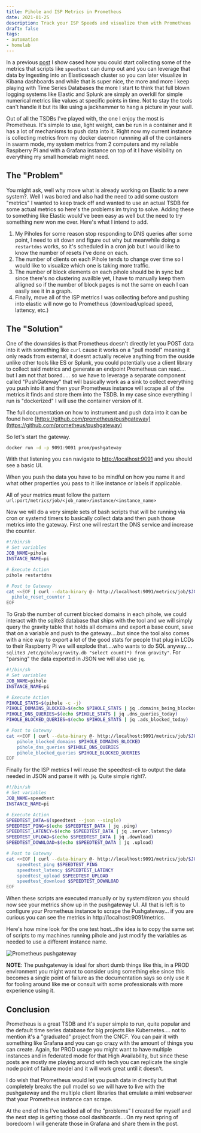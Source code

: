 ```yaml
---
title: Pihole and ISP Metrics in Prometheus
date: 2021-01-25
description: Track your ISP Speeds and visualize them with Prometheus
draft: false
tags: 
- automation
- homelab
---
```


In a previous [post](https:/blog.mvaldes.dev/archive/speedtest-kibana.html) I show cased how you could start collecting some of the metrics that scripts like `speedtest` can dump out and you can leverage that data by ingesting into an Elasticseach cluster so you can later visualize in Kibana dashboards and while that is super nice, the more and more I keep playing with Time Series Databases the more I start to think that full blown logging systems like Elastic and Splunk are simply an overkill for simple numerical metrics like values at specific points in time. Not to stay the tools can't handle it but its like using a jackhammer to hang a picture in your wall.

Out of all the TSDBs I've played with, the one I enjoy the most is Prometheus. It's simple to use, light weight, can be run in a container and it has a lot of mechanisms to push data into it. Right now my current instance is collecting metrics from my docker daemon runnning all of the containers in swarm mode, my system metrics from 2 computers and my reliable Raspberry Pi and with a Grafana instance on top of it I have visibility on everything my small homelab might need.

## The "Problem"

You might ask, well why move what is already working on Elastic to a new system?. Well I was bored and also had the need to add some custom "metrics" I wanted to keep track off and wanted to use an actual TSDB for some actual metrics so here's the problems im trying to solve. Adding these to something like Elastic would've been easy as well but the need to try something new won me over. Here's what I intend to add.

1. My Piholes for some reason stop responding to DNS queries after some point, I need to sit down and figure out why but meanwhile doing a `restartdns` works, so it's scheduled in a cron job but I would like to know the number of resets i've done on each.
2. The number of clients on each Pihole tends to change over time so I would like to visualize which one is taking more traffic.
3. The number of block elements on each pihole should be in sync but since there's no clustering availble yet, I have to manually keep them alligned so if the number of block pages is not the same on each I can easily see it in a graph.
4. Finally, move all of the ISP metrics I was collecting before and pushing into elastic will now go to Prometheus (download/upload speed, lattency, etc.)

## The "Solution"

One of the downsides is that Prometheus doesn't directly let you POST data into it with something like `curl` cause it works on a "pull model" meaning it only reads from external, it doesnt actually receive anything from the ouside unlike other tools like ES or Splunk, you could potentially use a client library to collect said metrics and generate an endpoint Prometheus can read.... but I am not that bored..... so we have to leverage a separate component called "PushGateway" that will basically work as a sink to collect everything you push into it and then your Prometheus instance will scrape all of the metrics it finds and store them into the TSDB. In my case since everything I run is "dockerized" I will use the container version of it.

The full documentation on how to instrument and push data into it can be found here [https://github.com/prometheus/pushgateway](https://github.com/prometheus/pushgateway)

So let's start the gateway.

```bash
docker run -d -p 9091:9091 prom/pushgateway
```

With that listening you can navigate to [http://localhost:9091](http://localhost:9091) and you should see a basic UI.

When you push the data you have to be mindful on how you name it and what other properties you pass to it like instance or labels if applicable.

All of your metrics must follow the pattern `url:port/metrics/job/<job_name>/instance/<instance_name>`

Now we will do a very simple sets of bash scripts that will be running via cron or systemd timers to basically collect data and then push those metrics into the gateway. First one will restart the DNS service and increase the counter.

```bash
#!/bin/sh
# Set variables
JOB_NAME=pihole
INSTANCE_NAME=pi

# Execute Action
pihole restartdns

# Post to Gateway
cat <<EOF | curl --data-binary @- http://localhost:9091/metrics/job/$JOB_NAME/instance/$INSTANCE_NAME
  pihole_reset_counter 1
EOF
```

To Grab the number of current blocked domains in each pihole, we could interact with the sqlite3 database that ships with the tool and we will simply query the gravity table that holds all domains and export a base count, save that on a variable and push to the gateway....but since the tool also comes with a nice way to export a lot of the good stats for people that plug in LCDs to their Raspberry Pi we will explode that....who wants to do SQL anyway.... `sqlite3 /etc/pihole/gravity.db "select count(*) from gravity"`. For "parsing" the data exported in JSON we will also use `jq`.

```bash
#!/bin/sh
# Set variables
JOB_NAME=pihole
INSTANCE_NAME=pi

# Execute Action
PIHOLE_STATS=$(pihole -c -j)
PIHOLE_DOMAINS_BLOCKED=$(echo $PIHOLE_STATS | jq .domains_being_blocked)
PIHOLE_DNS_QUERIES=$(echo $PIHOLE_STATS | jq .dns_queries_today)
PIHOLE_BLOCKED_QUERIES=$(echo $PIHOLE_STATS | jq .ads_blocked_today)

# Post to Gateway
cat <<EOF | curl --data-binary @- http://localhost:9091/metrics/job/$JOB_NAME/instance/$INSTANCE_NAME
    pihole_blocked_domains $PIHOLE_DOMAINS_BLOCKED
    pihole_dns_queries $PIHOLE_DNS_QUERIES
    pihole_blocked_queries $PIHOLE_BLOCKED_QUERIES
EOF
```

Finally for the ISP metrics I will reuse the speedtest-cli to output the data needed in JSON and parse it with `jq`. Quite simple right?.

```bash
#!/bin/sh
# Set variables
JOB_NAME=speedtest
INSTANCE_NAME=pi

# Execute Action
SPEEDTEST_DATA=$(speedtest --json --single)
SPEEDTEST_PING=$(echo $SPEEDTEST_DATA | jq .ping)
SPEEDTEST_LATENCY=$(echo $SPEEDTEST_DATA | jq .server.latency)
SPEEDTEST_UPLOAD=$(echo $SPEEDTEST_DATA | jq .download)
SPEEDTEST_DOWNLOAD=$(echo $SPEEDTEST_DATA | jq .upload)

# Post to Gateway
cat <<EOF | curl --data-binary @- http://localhost:9091/metrics/job/$JOB_NAME/instance/$INSTANCE_NAME
    speedtest_ping $SPEEDTEST_PING
    speedtest_latency $SPEEDTEST_LATENCY
    speedtest_upload $SPEEDTEST_UPLOAD
    speedtest_download $SPEEDTEST_DOWNLOAD
EOF
```

When these scripts are executed manually or by systemd/cron you should now see your metrics show up in the pushgateway UI. All that is left is to configure your Prometheus instance to scrape the Pushgateway... if you are curious you can see the metrics in http://localhost:9091/metrics.

Here's how mine look for the one test host...the idea is to copy the same set of scripts to my machines running pihole and just modify the variables as needed to use a different instance name.

<img src="https://s3.mvaldes.dev/blog/pushgateway.png" alt="Prometheus pushgateway" />

**NOTE**: The pushgateway is ideal for short dumb things like this, in a PROD environment you might want to consider using something else since this becomes a single point of failure as the documentation says so only use it for fooling around like me or consult with some professionals with more experience using it.

## Conclusion

Prometheus is a great TSDB and it's super simple to run, quite popular and the default time series database for big projects like Kubernetes.... not to mention it's a "graduated" project from the CNCF. You can pair it with something like Grafana and you can go crazy with the amount of things you can create. Again, for PROD usage you might want to have multiple instances and in federated mode for that High Availability, but since these posts are mostly me playing around with tech you can replicate the single node point of failure model and it will work great until it doesn't.

I do wish that Prometheus would let you push data in directly but that completely breaks the pull model so we will have to live with the pushgateway and the multiple client libraries that emulate a mini webserver that your Prometheus instance can scrape.

At the end of this I've tackled all of the "problems" I created for myself and the next step is getting those cool dashboards....On my next spring of boredoom I will generate those in Grafana and share them in the post.
